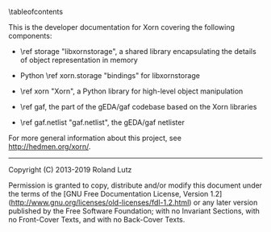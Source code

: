 \tableofcontents

This is the developer documentation for Xorn covering the
following components:

- \ref storage "libxornstorage", a shared library encapsulating the
  details of object representation in memory

- Python \ref xorn.storage "bindings" for libxornstorage

- \ref xorn "Xorn", a Python library for high-level object manipulation

- \ref gaf, the part of the gEDA/gaf codebase based on the Xorn libraries

- \ref gaf.netlist "gaf.netlist", the gEDA/gaf netlister

For more general information about this project, see
http://hedmen.org/xorn/.

--------------------------------------------------------------------------------

Copyright (C) 2013-2019 Roland Lutz

Permission is granted to copy, distribute and/or modify this document
under the terms of the [GNU Free Documentation License, Version 1.2]
(http://www.gnu.org/licenses/old-licenses/fdl-1.2.html) or any later
version published by the Free Software Foundation; with no Invariant
Sections, with no Front-Cover Texts, and with no Back-Cover Texts.
